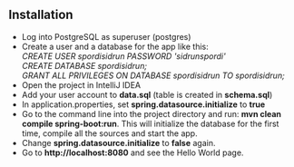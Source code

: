 ## Installation

- Log into PostgreSQL as superuser (postgres)
- Create a user and a database for the app like this:  
    *CREATE USER spordisidrun PASSWORD 'sidrunspordi'*  
    *CREATE DATABASE spordisidrun;*  
    *GRANT ALL PRIVILEGES ON DATABASE spordisidrun TO spordisidrun;*    
- Open the project in IntelliJ IDEA
- Add your user account to **data.sql** (table is created in **schema.sql**)
- In application.properties, set **spring.datasource.initialize** to **true**
- Go to the command line into the project directory and run: **mvn clean compile spring-boot:run**. This will initialize the database for the first time, compile all the sources and start the app.
- Change **spring.datasource.initialize** to **false** again.
- Go to **http://localhost:8080** and see the Hello World page.